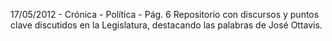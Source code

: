 17/05/2012 - Crónica - Política - Pág. 6
Repositorio con discursos y puntos clave discutidos en la Legislatura, destacando las palabras de José Ottavis.
